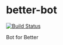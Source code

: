 # better-bot

[![Build Status](https://travis-ci.org/jkozlowski/better-bot.svg?branch=master)](https://travis-ci.org/jkozlowski/better-bot)

Bot for Better
